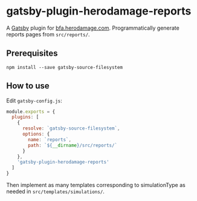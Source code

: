 # gatsby-plugin-herodamage-reports

A [Gatsby](https://github.com/gatsbyjs/gatsby) plugin for
[bfa.herodamage.com](https://github.com/herotc/bfa.herodamage.com).
Programmatically generate reports pages from `src/reports/`.

## Prerequisites

`npm install --save gatsby-source-filesystem`

## How to use

Edit `gatsby-config.js`:
```javascript
module.exports = {
  plugins: [
    {
      resolve: `gatsby-source-filesystem`,
      options: {
        name: `reports`,
        path: `${__dirname}/src/reports/`
      }
    },
    'gatsby-plugin-herodamage-reports'
  ]
}
```

Then implement as many templates corresponding to simulationType as needed in `src/templates/simulations/`.
